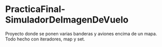 # PracticaFinal-SimuladorDeImagenDeVuelo
Proyecto donde se ponen varias banderas y aviones encima de un mapa. Todo hecho con iteradores, map y set.
